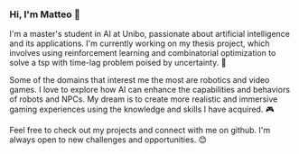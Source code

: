 ### Hi, I'm Matteo 👋
I'm a master's student in AI at Unibo, passionate about artificial intelligence and its applications. I'm currently working on my thesis project, which involves using reinforcement learning and combinatorial optimization to solve a tsp with time-lag problem poised by uncertainty. 🧠

Some of the domains that interest me the most are robotics and video games. I love to explore how AI can enhance the capabilities and behaviors of robots and NPCs. My dream is to create more realistic and immersive gaming experiences using the knowledge and skills I have acquired. 🎮

Feel free to check out my projects and connect with me on github. I'm always open to new challenges and opportunities. 😊


<!--
**rrMat/rrMat** is a ✨ _special_ ✨ repository because its `README.md` (this file) appears on your GitHub profile.

Here are some ideas to get you started:

- 🔭 I’m currently working on ...
- 🌱 I’m currently learning ...
- 👯 I’m looking to collaborate on ...
- 🤔 I’m looking for help with ...
- 💬 Ask me about ...
- 📫 How to reach me: ...
- 😄 Pronouns: ...
- ⚡ Fun fact: ...
-->
